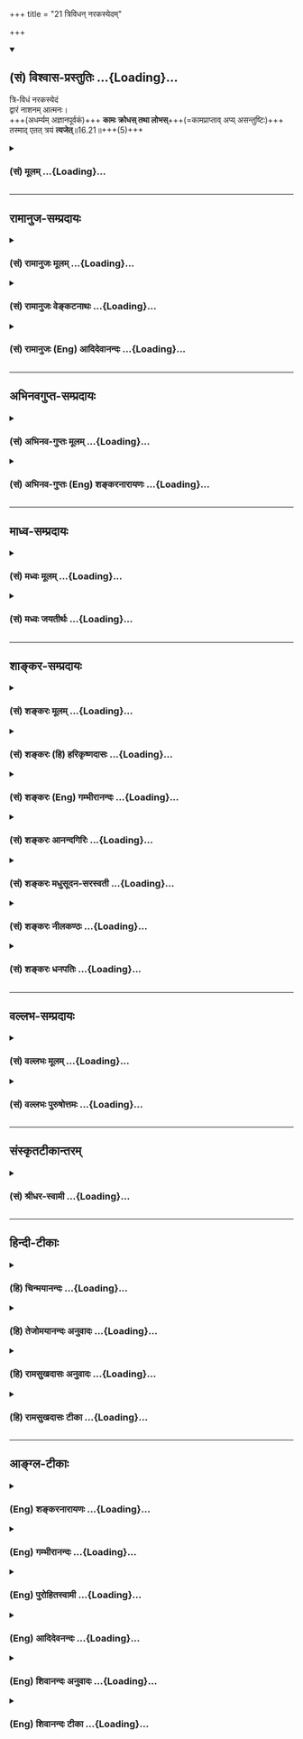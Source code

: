 +++
title = "21 त्रिविधन् नरकस्येदम्"

+++
<div class="js_include" newlevelforh1="2" title="(सं) विश्वास-प्रस्तुतिः" unfilled url="/purANam_vaiShNavam/mahAbhAratam/06-bhIShma-parva/03-bhagavad-gItA-parva/saMskRtam/vishvAsa-prastutiH/16_daivAsura-sampad-vib/21_trividhan_narakas.md">
<details open><summary><h2>(सं) विश्वास-प्रस्तुतिः ...{Loading}...</h2></summary>

त्रि-विधं नरकस्येदं  
द्वारं नाशनम् आत्मनः।  
+++(अधर्म्यम् अज्ञानपूर्वकं)+++ **कामः क्रोधस् तथा लोभस्**+++(=कामप्राप्ताव् अप्य् असन्तुष्टिः)+++  
तस्माद् एतत् त्रयं **त्यजेत्**॥16.21॥+++(5)+++
</details>
</div>
<div class="js_include collapsed" newlevelforh1="3" title="(सं) मूलम्" unfilled url="/purANam_vaiShNavam/mahAbhAratam/06-bhIShma-parva/03-bhagavad-gItA-parva/saMskRtam/mUlam/16_daivAsura-sampad-vib/21_trividhan_narakas.md">
<details><summary><h3>(सं) मूलम् ...{Loading}...</h3></summary>

त्रिविधं नरकस्येदं द्वारं नाशनमात्मनः।  
कामः क्रोधस्तथा लोभस्तस्मादेतत्त्रयं त्यजेत्।।16.21।।
</details>
</div>


_________________
## रामानुज-सम्प्रदायः
<div class="js_include collapsed" newlevelforh1="3" title="(सं) रामानुजः मूलम्" unfilled url="/purANam_vaiShNavam/mahAbhAratam/06-bhIShma-parva/03-bhagavad-gItA-parva/saMskRtam/rAmAnujaH/mUlam/16_daivAsura-sampad-vib/21_trividhan_narakas.md">
<details><summary><h3>(सं) रामानुजः मूलम् ...{Loading}...</h3></summary>

।।16.21।। अस्य **असुरस्वभावरूपस्य नरकस्य एतत् त्रिविधं द्वारम्** तत् च
**आत्मनो नाशनम् काम क्रोधः लोभ** इति। त्रयाणां स्वरूपं पूर्वम् एव
व्याख्यातम्। द्वारं मार्गो हेतुः इत्यर्थः। **तस्मात्** एतत् त्रयं
त्यजेत्। तस्माद् अतिघोरनरकहेतुत्वात् कामक्रोधलोभानाम् एतत् त्रितयं दूरतः
परित्यजेत्।

</details>
</div>
<div class="js_include collapsed" newlevelforh1="3" title="(सं) रामानुजः वेङ्कटनाथः" unfilled url="/purANam_vaiShNavam/mahAbhAratam/06-bhIShma-parva/03-bhagavad-gItA-parva/saMskRtam/rAmAnujaH/venkaTanAthaH/16_daivAsura-sampad-vib/21_trividhan_narakas.md">
<details><summary><h3>(सं) रामानुजः वेङ्कटनाथः ...{Loading}...</h3></summary>

  
  
।।16.21।। अवश्यपरिहरणीयं सङ्क्षिप्योच्यत इत्यभिप्रायेणानन्तरग्रन्थं
सङ्गमयति -- अस्येति। यथावस्थितस्यात्मनोऽप्राप्तिरेव ह्यात्मनाशः; स
चासुरस्वभाव एवेत्यभिप्रायेणाऽऽहआसुरस्वभावस्यात्मनाशस्येति। मूलच्छेदात्
सर्वोऽप्यासुरस्वभावश्छिन्न
एवेत्यभिप्रायेणाऽऽहमूलहेतुमिति। आसुरस्वभावरूपस्य नरकस्येति -- एतस्मादधिकं
किमन्यन्नरकं इति भावः। आसुरस्वभावपरिहारार्थं हि तन्मूलोपदेशोऽयमिति
वा;तमोद्वारैः इत्यनन्तरैकार्थ्यं वा विवक्षितम्। आत्मनो नाशनमिति --
असन्नेव स भवति \[तै.उ.2।6।1\] इत्यादिक्रमेणेति भावः। प्रवेशहेतुर्हि
द्वारं; तेनापि प्राप्तिमात्रहेतुत्वमिह
विवक्षितमित्यभिप्रायेणोपचारावलम्बनक्रममाहमार्गो हेतुरित्यर्थ इति। द्वारं
नाशनं प्रविशन्नेव नश्यतीति भावः। त्याज्यस्य
दोषोक्तिस्त्यागविध्युपकारिकेत्यभिप्रायेणाऽऽह -- तस्मादिति। रौरवादिर्नरकः
पापक्षयहेतुः आसुरस्वभावस्त्वसौ पापार्जनहेतुत्वादतिघोर
इत्यभिप्रायेणाऽऽहअतिघोरनरकहेतुत्वादिति। सर्वस्यासुरस्वभावस्य
परित्याज्यत्वेऽपि विशेषनिषेधोऽत्यन्तपरिहरणीयत्वज्ञापनायेत्याह -- दूरतः
परित्यजेदिति।  
  

</details>
</div>
<div class="js_include collapsed" newlevelforh1="3" title="(सं) रामानुजः (Eng) आदिदेवानन्दः" unfilled url="/purANam_vaiShNavam/mahAbhAratam/06-bhIShma-parva/03-bhagavad-gItA-parva/saMskRtam/rAmAnujaH/english/AdidevAnandaH/16_daivAsura-sampad-vib/21_trividhan_narakas.md">
<details><summary><h3>(सं) रामानुजः (Eng) आदिदेवानन्दः ...{Loading}...</h3></summary>

16.21 Those three which constitute the 'gateway of this hell' in the shape of demoniac nature, and are destructive of the self (Atman) - are known as desire, wrath and greed. The nature of these has already been explained. 'Gateway' (Dvara) means the path, the cause. Therefore, one should renounce these three. Therefore, since they constitute the cause of the extremely dreadful Naraka, one should wholly renounce this triad
- desire, wrath and greed.

</details>
</div>


_________________
## अभिनवगुप्त-सम्प्रदायः
<div class="js_include collapsed" newlevelforh1="3" title="(सं) अभिनव-गुप्तः मूलम्" unfilled url="/purANam_vaiShNavam/mahAbhAratam/06-bhIShma-parva/03-bhagavad-gItA-parva/saMskRtam/abhinava-guptaH/mUlam/16_daivAsura-sampad-vib/21_trividhan_narakas.md">
<details><summary><h3>(सं) अभिनव-गुप्तः मूलम् ...{Loading}...</h3></summary>

।।16.21 -- 16.22।। त्रिविधमिति। एतैरिति। यत कामादिकं त्रयं +++(N त्रितयम्)+++
नरकस्य द्वारं; तस्मात् एतत्,त्यज़ेत्।

</details>
</div>
<div class="js_include collapsed" newlevelforh1="3" title="(सं) अभिनव-गुप्तः (Eng) शङ्करनारायणः" unfilled url="/purANam_vaiShNavam/mahAbhAratam/06-bhIShma-parva/03-bhagavad-gItA-parva/saMskRtam/abhinava-guptaH/english/shankaranArAyaNaH/16_daivAsura-sampad-vib/21_trividhan_narakas.md">
<details><summary><h3>(सं) अभिनव-गुप्तः (Eng) शङ्करनारायणः ...{Loading}...</h3></summary>

16.21 See Coment under 16.22

</details>
</div>


_________________
## माध्व-सम्प्रदायः
<div class="js_include collapsed" newlevelforh1="3" title="(सं) मध्वः मूलम्" unfilled url="/purANam_vaiShNavam/mahAbhAratam/06-bhIShma-parva/03-bhagavad-gItA-parva/saMskRtam/madhvaH/mUlam/16_daivAsura-sampad-vib/21_trividhan_narakas.md">
<details><summary><h3>(सं) मध्वः मूलम् ...{Loading}...</h3></summary>

।।16.21।। Sri Madhvacharya did not comment on this sloka.,

</details>
</div>
<div class="js_include collapsed" newlevelforh1="3" title="(सं) मध्वः जयतीर्थः" unfilled url="/purANam_vaiShNavam/mahAbhAratam/06-bhIShma-parva/03-bhagavad-gItA-parva/saMskRtam/madhvaH/jayatIrthaH/16_daivAsura-sampad-vib/21_trividhan_narakas.md">
<details><summary><h3>(सं) मध्वः जयतीर्थः ...{Loading}...</h3></summary>

।।16.21।। Sri Jayatirtha did not comment on this sloka.  
  

</details>
</div>


_________________
## शाङ्कर-सम्प्रदायः
<div class="js_include collapsed" newlevelforh1="3" title="(सं) शङ्करः मूलम्" unfilled url="/purANam_vaiShNavam/mahAbhAratam/06-bhIShma-parva/03-bhagavad-gItA-parva/saMskRtam/shankaraH/mUlam/16_daivAsura-sampad-vib/21_trividhan_narakas.md">
<details><summary><h3>(सं) शङ्करः मूलम् ...{Loading}...</h3></summary>

।।16.21।। --,**त्रिविधं** त्रिप्रकारं **नरकस्य** प्राप्तौ **इदं द्वारं
नाशनम् आत्मनः;** यत् द्वारं प्रविशन्नेव नश्यति आत्मा कस्मैचित्
पुरुषार्थाय योग्यो न भवति इत्येतत्; अतः उच्यते द्वारं नाशनमात्मनः इति।
किं तत् **कामः क्रोधः तथा लोभः। तस्मात् एतत् त्रयं त्यजेत्।** यतः एतत्
द्वारं नाशनम् आत्मनः तस्मात् कामादित्रयमेतत् त्यजेत्।। त्यागस्तुतिरियम्
--,

</details>
</div>
<div class="js_include collapsed" newlevelforh1="3" title="(सं) शङ्करः (हि) हरिकृष्णदासः" unfilled url="/purANam_vaiShNavam/mahAbhAratam/06-bhIShma-parva/03-bhagavad-gItA-parva/saMskRtam/shankaraH/hindI/harikRShNadAsaH/16_daivAsura-sampad-vib/21_trividhan_narakas.md">
<details><summary><h3>(सं) शङ्करः (हि) हरिकृष्णदासः ...{Loading}...</h3></summary>

।।16.21।। अब यह समस्त आसुरी सम्पत्तिका संक्षेप कहा जाता है। जिन ( कामादि
) तीन भेदोंमें; आसुरी सम्पत्तिके अनन्त भेद होनेपर भी सबका अन्तर्भाव हो
जाता है; जिन तीनोंका नाश करनेसे सब दोषोंका नाश करना हो जाता है और जो सब
अनर्थोंके मूल कारण हैं; उनका वर्णन किया जाता है --, आत्माका नाश
करनेवाले; ये तीन प्रकारके दोष; नरकप्राप्तिके द्वार हैं। इनमें प्रवेश
करनेमात्रसे ही आत्मा नष्ट हो जाता है; अर्थात् किसी पुरुषार्थके योग्य
नहीं रहता। इसलिये ये तीनों आत्माका नाश करनेवाले द्वार कहलाते हैं। वे कौन
हैं काम; क्रोध और लोभ। सुतरां इन तीनोंका त्याग कर देना चाहिये। क्योंकि
ये काम आदि तीनों नरकद्वार आत्माका नाश करनेवाले हैं; इसलिये इनका त्याग कर
देना चाहिये। यह त्यागकी स्तुति है।

</details>
</div>
<div class="js_include collapsed" newlevelforh1="3" title="(सं) शङ्करः (Eng) गम्भीरानन्दः" unfilled url="/purANam_vaiShNavam/mahAbhAratam/06-bhIShma-parva/03-bhagavad-gItA-parva/saMskRtam/shankaraH/english/gambhIrAnandaH/16_daivAsura-sampad-vib/21_trividhan_narakas.md">
<details><summary><h3>(सं) शङ्करः (Eng) गम्भीरानन्दः ...{Loading}...</h3></summary>

16.21 Idam, this; dvaram, door; narakasya, of hell-for entering it;
which is the nasanam, destroyer; atmanah, of the soul; is trividham of
three kinds. It is that by the mere entry into which the soul perishes,
i.e., it ceases to be fit for attaining any human goal. hence it is said
that it is the door which is the destroyer of the soul. Which is that;
Kamah, passion; krodhah, anger; and also lobhah, greed. Tasmat,
therefore; tyajet, one shoud forsake; etat trayam, these three. Since
this door is the destroyer of the soul, therefore one should renounce
this group of three-passion etc. This is a eulogy of renunciation.

</details>
</div>
<div class="js_include collapsed" newlevelforh1="3" title="(सं) शङ्करः आनन्दगिरिः" unfilled url="/purANam_vaiShNavam/mahAbhAratam/06-bhIShma-parva/03-bhagavad-gItA-parva/saMskRtam/shankaraH/AnandagiriH/16_daivAsura-sampad-vib/21_trividhan_narakas.md">
<details><summary><h3>(सं) शङ्करः आनन्दगिरिः ...{Loading}...</h3></summary>

।।16.21।। कथमासुरीसंपदनन्तभेदवती पुरुषायुषेणापि परिहर्तुं
शक्येतेत्याशङ्क्याह -- **सर्वस्या इति।** संक्षेपोक्तिफलमाह --
**यस्मिन्निति।** कामादौ त्रिविधे सर्वस्यासुरसंपद्भेदस्यान्तर्भावेऽपि
कथमसौ परिह्रियते तत्राह -- **यत्परिहारेणेति।**
कामादिपरिहारेणासुरीसंपद्भेदपरिहारेऽपि कथं सर्वानर्थपरिवर्जनमित्याशङ्कयाह
-- **यन्मूलमिति।** कथमात्मनो नित्यस्य नाशशङ्केति तत्राह --
**कस्मैचिदिति।** त्रिविधमपि सामान्यतो दर्शितमाकाङ्क्षाद्वारा विशेषतो
दर्शयति -- **किं तदिति।** तस्मादिति व्याचष्टे -- **यत इति।**
कामादित्यागे सत्यनर्थाचरणश्रेयःप्रतिबन्धानिवृत्ती स्यातामिति भावः।

</details>
</div>
<div class="js_include collapsed" newlevelforh1="3" title="(सं) शङ्करः मधुसूदन-सरस्वती" unfilled url="/purANam_vaiShNavam/mahAbhAratam/06-bhIShma-parva/03-bhagavad-gItA-parva/saMskRtam/shankaraH/madhusUdana-sarasvatI/16_daivAsura-sampad-vib/21_trividhan_narakas.md">
<details><summary><h3>(सं) शङ्करः मधुसूदन-सरस्वती ...{Loading}...</h3></summary>

।।16.21।। नन्वासुरी संपदनन्तभेदवती कथं पुरुषायुषेणापि परिहर्तुं
शक्येतेत्याशङ्क्य तां संक्षिप्याह -- त्रिविधमिति। इदं त्रिविधं
त्रिप्रकारं नरकस्य प्राप्तौ द्वारं साधनं सर्वस्या आसुर्याः संपदो
मूलभूतमात्मनो नाशनं सर्वपुरुषार्थायोग्यतासंपादनेनात्यन्ताधमयोनिप्रापकं।
किंतदित्यत आह। कामक्रोधस्तथा लोभ इति प्राग्व्याख्यातम्।
यस्मादेतत्त्रयमेव सर्वानर्थमूलं तस्मादेतत्त्रयं त्यजेत्।
एतत्त्रयत्यागेनैव सर्वाप्यासुरीसंपत्त्यक्ता भवति। एतत्त्रयत्यागश्च
उत्पन्नस्य विवेकेन कार्यप्रतिबन्धस्ततः परं चानुत्पत्तिरिति द्रष्टव्यम्।

</details>
</div>
<div class="js_include collapsed" newlevelforh1="3" title="(सं) शङ्करः नीलकण्ठः" unfilled url="/purANam_vaiShNavam/mahAbhAratam/06-bhIShma-parva/03-bhagavad-gItA-parva/saMskRtam/shankaraH/nIlakaNThaH/16_daivAsura-sampad-vib/21_trividhan_narakas.md">
<details><summary><h3>(सं) शङ्करः नीलकण्ठः ...{Loading}...</h3></summary>

।।16.21।। संक्षेपमासुर्याः संपत्तेराह -- **त्रिविधमिति।**

</details>
</div>
<div class="js_include collapsed" newlevelforh1="3" title="(सं) शङ्करः धनपतिः" unfilled url="/purANam_vaiShNavam/mahAbhAratam/06-bhIShma-parva/03-bhagavad-gItA-parva/saMskRtam/shankaraH/dhanapatiH/16_daivAsura-sampad-vib/21_trividhan_narakas.md">
<details><summary><h3>(सं) शङ्करः धनपतिः ...{Loading}...</h3></summary>

।।16.21।। नन्वनन्तभेदवतीयमासुरी संपत्पुरुषायुणापि
परिहर्तुमशक्येत्याशङ्क्य सर्व आसुरीसंपद्भेदोऽनन्तोऽपि यस्मिन्नन्तर्भवति
यत्परिहारेण परिहृतश्च भवति तत्सर्वानर्थमूलबूतं दर्शयति। त्रिविधं
त्रिप्रकारमिदं नरकस्य प्राप्तौ द्वारमात्मनो नाशनं यद्द्वारं
प्रविशन्नेवात्मा नश्यति न कस्मैचित्पुरुषार्थाय योग्यो भवति। किं तत् कामः
क्रोधस्तथा क्षोभः इति त्रिविधं नरकस्य द्वारं नाशनमात्मनः
तस्मादेतत्कामादित्रयं श्रेयोर्थी त्यजेत्।

</details>
</div>


_________________
## वल्लभ-सम्प्रदायः
<div class="js_include collapsed" newlevelforh1="3" title="(सं) वल्लभः मूलम्" unfilled url="/purANam_vaiShNavam/mahAbhAratam/06-bhIShma-parva/03-bhagavad-gItA-parva/saMskRtam/vallabhaH/mUlam/16_daivAsura-sampad-vib/21_trividhan_narakas.md">
<details><summary><h3>(सं) वल्लभः मूलम् ...{Loading}...</h3></summary>

।।16.21।। एतदासुरभावत आत्मनाशे मूलं हेतुमाह -- त्रिविधमिति। अस्यासुरस्य
भावस्य नारकस्य त्रिधा मतं द्वारं कामश्च लोभश्च क्रोधः; तस्मादेतत्त्रयं
त्यजेदिति तन्त्रान्तरवाक्येनैकार्थयति कामः क्रोधस्तथा लोभ
इतितस्मादेतत्त्रयं त्यजेत् इति हितोपदेशः।

</details>
</div>
<div class="js_include collapsed" newlevelforh1="3" title="(सं) वल्लभः पुरुषोत्तमः" unfilled url="/purANam_vaiShNavam/mahAbhAratam/06-bhIShma-parva/03-bhagavad-gItA-parva/saMskRtam/vallabhaH/puruShottamaH/16_daivAsura-sampad-vib/21_trividhan_narakas.md">
<details><summary><h3>(सं) वल्लभः पुरुषोत्तमः ...{Loading}...</h3></summary>

  
  
।।16.21।। तेषु तदभावात्तथा उक्तासुरसङ्गात्तन्मुख्यधर्मत्रयोत्पत्तिः
स्यात्तच्च नरकद्वारं तत्र गमनसाधनरूपमतस्तत्सङ्गत्यागमाह -- त्रिविधमिति।
इदमग्रे वक्ष्यमाणं त्रिविधं नरकस्य द्वारं प्रवेशसाधनमित्यर्थः। कीदृशं
द्वारम् आत्मनो जीवस्य नाशनं विनाशकर्तृ; संसारपातनात् तद्विवेचयतिकामः
क्रोधस्तथा लोभः इति। कामः स्वरमणानन्देच्छारूपः; क्रोधः अकारणहृत्तापरूपः;
लोभः सर्वगुणनाशकपरस्वप्राप्तीच्छारूपः; तस्मात् असुरात् () एतत् त्रितयं
स्यादतस्त्यजेत् तत्सङ्गमिति शेषः।  
  

</details>
</div>


_________________
## संस्कृतटीकान्तरम्
<div class="js_include collapsed" newlevelforh1="3" title="(सं) श्रीधर-स्वामी" unfilled url="/purANam_vaiShNavam/mahAbhAratam/06-bhIShma-parva/03-bhagavad-gItA-parva/saMskRtam/shrIdhara-svAmI/16_daivAsura-sampad-vib/21_trividhan_narakas.md">
<details><summary><h3>(सं) श्रीधर-स्वामी ...{Loading}...</h3></summary>

।।16.21।। उक्तानामासुरदोषाणां मध्ये सकलदोषमूलभूतं दोषत्रयं सर्वथा
वर्जनीयमित्याह **-- त्रिविधमिति।** कामः क्रोधो लोभश्चेतीदं त्रिविधं
नरकस्य द्वारम्। अतएवात्मनो नाशनं नीचयोनिप्रापकम्। तस्मादेतत्त्रयं
सर्वात्मना त्यजेत्।

</details>
</div>


_________________
## हिन्दी-टीकाः
<div class="js_include collapsed" newlevelforh1="3" title="(हि) चिन्मयानन्दः" unfilled url="/purANam_vaiShNavam/mahAbhAratam/06-bhIShma-parva/03-bhagavad-gItA-parva/hindI/chinmayAnandaH/16_daivAsura-sampad-vib/21_trividhan_narakas.md">
<details><summary><h3>(हि) चिन्मयानन्दः ...{Loading}...</h3></summary>

।।16.21।। स्वर्ग सुखरूप है; तो नरक दुखरूप। अत इसी जीवन में भी मनुष्य
अपनी मनस्थिति में स्वर्ग और नरक का अनुभव कर सकता है। शास्त्र प्रमाण से
स्वर्ग और नरक के अस्तित्व का भी ज्ञान होता है। इस श्लोक में नरक के
त्रिविध द्वार बताये गये हैं। इस सम्पूर्ण अध्याय का प्रय़ोजन मनुष्य का
आसुरी अवस्था से उद्धार कर उसे निस्वार्थ सेवा तथा आत्मानन्द का अनुभव
कराना है। काम; क्रोध और लोभ जहाँ काम है वहीं क्रोध का होना स्वाभाविक है।
किसी विषय को सुख का साधन समझकर उसका निरन्तर चिन्तन करने से उस विषय की
कामना उत्पन्न होती है। यदि इस कामनापूर्ति में कोई बाधा आती है; तो उससे
क्रोध उत्पन्न होता है। यदि कामना तीव्र हो; तो क्रोध भी इतना उग्र रूप
होता है कि वह जीवन की नौका को इतस्तत प्रक्षेपित कर; छिन्नभिन्न करके अन्त
में उसे डुबो देता है। यदि कामना पूर्ण हो जाती है; तो मनुष्य का लोभ बढ़ता
जाता है और इस प्रकार; उसकी शक्ति का ह्रास होता जाता है। असन्तुष्टि का वह
भाव लोभ कहलाता है; जो हमारे वर्तमान सन्तुष्टि के भाव को विषाक्त करता है।
लोभी पुरुष को कभी शान्ति और सुख प्राप्त नहीं होता; क्योंकि असन्तोष ही
लोभ का स्वभाव है। काम; क्रोध और लोभ के इस क्रिया प्रतिक्रिया रूप संबंध को
हम समझ लें; तो भगवान् का निष्कर्ष हमें स्वीकार करना ही पड़ेगा कि इसलिए
इन तीनों को त्याग देना चाहिए। इन तीनों के त्याग की स्तुति करते हुए कहते
हैं

</details>
</div>
<div class="js_include collapsed" newlevelforh1="3" title="(हि) तेजोमयानन्दः अनुवादः" unfilled url="/purANam_vaiShNavam/mahAbhAratam/06-bhIShma-parva/03-bhagavad-gItA-parva/hindI/tejomayAnandaH/anuvAdaH/16_daivAsura-sampad-vib/21_trividhan_narakas.md">
<details><summary><h3>(हि) तेजोमयानन्दः अनुवादः ...{Loading}...</h3></summary>

।।16.21।। काम, क्रोध और लोभ ये आत्मनाश के त्रिविध द्वार हैं, इसलिए इन
तीनों को त्याग देना चाहिए।।

</details>
</div>
<div class="js_include collapsed" newlevelforh1="3" title="(हि) रामसुखदासः अनुवादः" unfilled url="/purANam_vaiShNavam/mahAbhAratam/06-bhIShma-parva/03-bhagavad-gItA-parva/hindI/rAmasukhadAsaH/anuvAdaH/16_daivAsura-sampad-vib/21_trividhan_narakas.md">
<details><summary><h3>(हि) रामसुखदासः अनुवादः ...{Loading}...</h3></summary>

।।16.21।। काम, क्रोध और लोभ -- ये तीन प्रकारके नरकके दरवाजे जीवात्माका
पतन करनेवाले हैं, इसलिये इन तीनोंका त्याग कर देना चाहिये।

</details>
</div>
<div class="js_include collapsed" newlevelforh1="3" title="(हि) रामसुखदासः टीका" unfilled url="/purANam_vaiShNavam/mahAbhAratam/06-bhIShma-parva/03-bhagavad-gItA-parva/hindI/rAmasukhadAsaH/TIkA/16_daivAsura-sampad-vib/21_trividhan_narakas.md">
<details><summary><h3>(हि) रामसुखदासः टीका ...{Loading}...</h3></summary>

।।16.21।।***व्याख्या --***  **कामः क्रोधस्तथा लोभस्त्रिविधं नरकस्येदं
द्वारम् --** भगवान्ने पाँचवें श्लोकमें कहा था कि दैवीसम्पत्ति मोक्षके
लिये और आसुरीसम्पत्ति बन्धनके लिये है। तो वह आसुरीसम्पत्ति आती कहाँसे है
जहाँ संसारकी कामना होती है। संसारके भोगपदार्थोंका संग्रह; मान; बड़ाई;
आराम आदि जो अच्छे दीखते हैं; उनमें जो महत्त्वबुद्धि या आकर्षण है; बस;
वही मनुष्यको नरकोंकी तरफ ले जानेवाला है। इसलिये काम; क्रोध; लोभ; मोह; मद
और मत्सर -- ये ष़ड्रिपु माने गये हैं। इनमेंसे कहींपर तीनका; कहींपर दोका
और कहींपर एकका कथन किया जाता है; पर वे सब मिलेजुले हैं; एक ही धातुके
हैं। इन सबमें काम ही मूल है क्योंकि कामनाके कारण ही आदमी बँधता है (गीता
5। 12)। तीसरे अध्यायके छत्तीसवें श्लोकमें अर्जुनने पूछा था कि मनुष्य न
चाहता हुआ भी पापका आचरण क्यों करता है उसके उत्तरमें भगवान्ने काम और
क्रोध -- ये दो शत्रु बताये। परन्तु उन दोनोंमें भी **एष** शब्द देकर
कामनाको ही मुख्य बताया क्योंकि कामनामें विघ्न पड़नेपर क्रोध आता है। यहाँ
काम; क्रोध और लोभ -- ये तीन शत्रु बताते हैं। तात्पर्य है कि भोगोंकी तरफ
वृत्तियोंका होना काम है और संग्रहकी तरफ वृत्तियोंका होना लोभ है। जहाँ
काम शब्द अकेला आता है; वहाँ उसके अन्तर्गत ही भोग और संग्रहकी इच्छा आती
है। परन्तु जहाँ काम और लोभ -- दोनों स्वतन्त्ररूपसे आते हैं; वहाँ भोगकी
इच्छाको लेकर काम और संग्रहकी इच्छाको लेकर लोभ आता है और इन दोनोंमें बाधा
पड़नेपर क्रोध आता है। जब काम; क्रोध और लोभ -- तीनों अधिक बढ़ जाते हैं;
तब मोह होता है।  
  
कामसे क्रोध पैदा होता है और क्रोधसे सम्मोह हो जाता है (गीता 2। 62 --
63)। यदि कामनामें बाधा न पड़े; तो लोभ पैदा होता है और लोभसे सम्मोह हो
जाता है। वास्तवमें यह काम ही क्रोध और लोभका रूप धारण कर लेता है। सम्मोह
हो जानेपर तमोगुण आ जाता है। फिर तो पूरी आसुरी सम्पत्ति आ जाती
है।**नाशनमात्मनः --** काम; क्रोध और लोभ -- ये तीनों मनुष्यका पतन
करनेवाले हैं। जिनका उद्देश्य भोग भोगना और संग्रह करना होता है; वे लोग
(अपनी समझसे) अपनी उन्नति करनेके लिये इन तीनों दोषोंको हितकारी मान लेते
हैं। उनका यही भाव रहता है कि हम लोग काम आदिसे सुख पायेंगे; आरामसे
रहेंगे; खूब भोग भोगेंगे। यह भाव ही उनका पतन कर देता है।**तस्मादेतत्त्रयं
त्यजेत् --** ये काम; क्रोध आदि नरकोंके दरवाजे हैं। इसलिये मनुष्य इनका
त्याग कर दे। इनका त्याग कैसे करे तीसरे अध्यायके चौंतीसवें श्लोकमें
भगवान्ने बताया है कि प्रत्येक इन्द्रियके विषयमें अनुकूलता और
प्रतिकूलताको लेकर राग (काम) और द्वेष (क्रोध) स्थित रहते हैं। साधकको
चाहिये कि वह इनके वशीभूत न हो। वशीभूत न होनेका अर्थ है कि काम; क्रोध;
लोभको लेकर अर्थात् इनके आश्रित होकर कोई कार्य न करे क्योंकि इनके वशीभूत
होकर शास्त्र; धर्म और लोकमर्यादाके विरुद्ध कार्य करनेसे मनुष्यका पतन हो
जाता है।  
  
***सम्बन्ध --***  अब भगवान्; काम; क्रोध और लोभसे रहित होनेका माहात्म्य
बताते हैं --

</details>
</div>


_________________
## आङ्ग्ल-टीकाः
<div class="js_include collapsed" newlevelforh1="3" title="(Eng) शङ्करनारायणः" unfilled url="/purANam_vaiShNavam/mahAbhAratam/06-bhIShma-parva/03-bhagavad-gItA-parva/english/shankaranArAyaNaH/16_daivAsura-sampad-vib/21_trividhan_narakas.md">
<details><summary><h3>(Eng) शङ्करनारायणः ...{Loading}...</h3></summary>

16.21. To the hell, three-fold is the gate that ruins the Self : \[They are\] desire, anger as well as greed. Hence one should avoid these three.

</details>
</div>
<div class="js_include collapsed" newlevelforh1="3" title="(Eng) गम्भीरानन्दः" unfilled url="/purANam_vaiShNavam/mahAbhAratam/06-bhIShma-parva/03-bhagavad-gItA-parva/english/gambhIrAnandaH/16_daivAsura-sampad-vib/21_trividhan_narakas.md">
<details><summary><h3>(Eng) गम्भीरानन्दः ...{Loading}...</h3></summary>

16.21 This door of hell, which is the destroyer of the soul, is of three kinds-passion, anger and also greed. Therefore one should forsake these three.

</details>
</div>
<div class="js_include collapsed" newlevelforh1="3" title="(Eng) पुरोहितस्वामी" unfilled url="/purANam_vaiShNavam/mahAbhAratam/06-bhIShma-parva/03-bhagavad-gItA-parva/english/purohitasvAmI/16_daivAsura-sampad-vib/21_trividhan_narakas.md">
<details><summary><h3>(Eng) पुरोहितस्वामी ...{Loading}...</h3></summary>

16.21 The gates of hell are three: lust, wrath and avarice. They destroy the Self. Avoid them.

</details>
</div>
<div class="js_include collapsed" newlevelforh1="3" title="(Eng) आदिदेवनन्दः" unfilled url="/purANam_vaiShNavam/mahAbhAratam/06-bhIShma-parva/03-bhagavad-gItA-parva/english/AdidevanandaH/16_daivAsura-sampad-vib/21_trividhan_narakas.md">
<details><summary><h3>(Eng) आदिदेवनन्दः ...{Loading}...</h3></summary>

16.21 Desire, wrath and greed - this is the triple gateway to Naraka,
ruinous to the self. Therefore one should abandon these three.

</details>
</div>
<div class="js_include collapsed" newlevelforh1="3" title="(Eng) शिवानन्दः अनुवादः" unfilled url="/purANam_vaiShNavam/mahAbhAratam/06-bhIShma-parva/03-bhagavad-gItA-parva/english/shivAnandaH/anuvAdaH/16_daivAsura-sampad-vib/21_trividhan_narakas.md">
<details><summary><h3>(Eng) शिवानन्दः अनुवादः ...{Loading}...</h3></summary>

16.21 Triple is the gate of this hell, destructive of the self lust,
anger and greed; therefore one should abandon these three.

</details>
</div>
<div class="js_include collapsed" newlevelforh1="3" title="(Eng) शिवानन्दः टीका" unfilled url="/purANam_vaiShNavam/mahAbhAratam/06-bhIShma-parva/03-bhagavad-gItA-parva/english/shivAnandaH/TIkA/16_daivAsura-sampad-vib/21_trividhan_narakas.md">
<details><summary><h3>(Eng) शिवानन्दः टीका ...{Loading}...</h3></summary>

16.21 त्रिविधम् triple; नरकस्य of hell; इदम् this; द्वारम् gate; नाशनम्
destructive; आत्मनः of the self; कामः lust; क्रोधः anger; तथा also; लोभः
greed; तस्मात् therefore; एतत् this; त्रयम् three; त्यजेत् (one) should abandon.Commentary Lust; anger and greed; -- these highway robbers will cause a man to fall into the dark abyss of hell; misery or grief. These are the three fountainheads of misery. These three constitute the gateway leading to the lowest of hells. These are the enemies of peace;
devotion and knowledge. When these evil modifications of the mind arise in it; man loses his balance or poise and discrimination and commits various evil actions.Lust; anger and greed denote selfblindness and ignorance; for there are no Vasanas; wants; anger; or greed in Brahman or the pure immortal Self.Narakasya dvaram The gate to hell The gate leading to hell. The self is destroyed by merely entering at the gate;
i.e.; it is not fit to do any right exertion to attain the goal of life.As this gate causes selfdestruction; let everyone renounce these three. (Cf.III.47)In the next verse the man who has abandoned these three evils is highyl eulogised.

</details>
</div>
